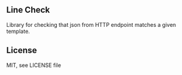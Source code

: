 ## Line Check
Library for checking that json from HTTP endpoint matches a given template.

## License
MIT, see LICENSE file
